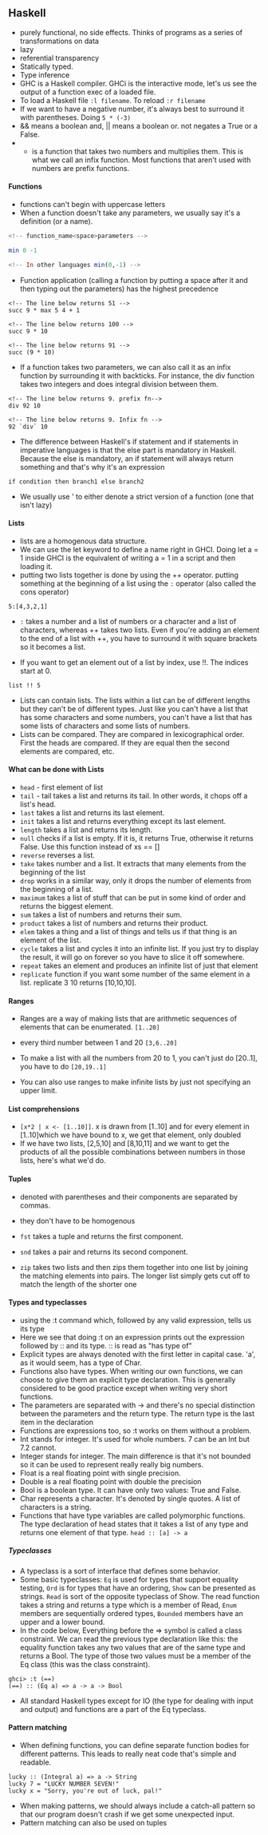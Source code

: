 ## Haskell

- purely functional, no side effects. Thinks of programs as a series of transformations on data
- lazy
- referential transparency
- Statically typed. 
- Type inference
- GHC is a Haskell compiler. GHCi is the interactive mode, let's us see the output of a function exec of a loaded file.
- To load a Haskell file `:l filename`. To reload `:r filename` 
- If we want to have a negative number, it's always best to surround it with parentheses. Doing `5 * (-3)` 
- && means a boolean and, || means a boolean or. not negates a True or a False.
- * is a function that takes two numbers and multiplies them. This is what we call an infix function. Most functions that aren't used with numbers are prefix functions. 


#### Functions
- functions can't begin with uppercase letters
- When a function doesn't take any parameters, we usually say it's a definition (or a name).

```haskell
<!-- function_name<space>parameters -->

min 0 -1 

<!-- In other languages min(0,-1) -->

```

- Function application (calling a function by putting a space after it and then typing out the parameters) has the highest precedence 

```
<!-- The line below returns 51 -->
succ 9 * max 5 4 + 1    
```

```
<!-- The line below returns 100 -->
succ 9 * 10

<!-- The line below returns 91 -->
succ (9 * 10)
```

- If a function takes two parameters, we can also call it as an infix function by surrounding it with backticks. For instance, the div function takes two integers and does integral division between them.

```
<!-- The line below returns 9. prefix fn-->
div 92 10

<!-- The line below returns 9. Infix fn -->
92 `div` 10
``` 

- The difference between Haskell's if statement and if statements in imperative languages is that the else part is mandatory in Haskell. Because the else is mandatory, an if statement will always return something and that's why it's an expression

`if condition then branch1 else branch2`

- We usually use ' to either denote a strict version of a function (one that isn't lazy)


#### Lists

-  lists are a homogenous data structure. 
- 	We can use the let keyword to define a name right in GHCI. Doing let a = 1 inside GHCI is the equivalent of writing a = 1 in a script and then loading it. 
- putting two lists together is done by using the ++ operator.
putting something at the beginning of a list using the `:` operator (also called the cons operator)

`5:[4,3,2,1]`

- `:` takes a number and a list of numbers or a character and a list of characters, whereas ++ takes two lists. Even if you're adding an element to the end of a list with ++, you have to surround it with square brackets so it becomes a list.

- If you want to get an element out of a list by index, use !!. The indices start at 0.

`list !! 5`

- Lists can contain lists. The lists within a list can be of different lengths but they can't be of different types. Just like you can't have a list that has some characters and some numbers, you can't have a list that has some lists of characters and some lists of numbers.
- Lists can be compared. They are compared in lexicographical order. First the heads are compared. If they are equal then the second elements are compared, etc.


#### What can be done with Lists
- `head` - first element of list
- `tail` - tail takes a list and returns its tail. In other words, it chops off a list's head.
- `last` takes a list and returns its last element.
- `init` takes a list and returns everything except its last element.
- `length` takes a list and returns its length.
- `null` checks if a list is empty. If it is, it returns True, otherwise it returns False. Use this function instead of xs == [] 
- `reverse` reverses a list.
- `take` takes number and a list. It extracts that many elements from the beginning of the list
- `drop` works in a similar way, only it drops the number of elements from the beginning of a list.
- `maximum` takes a list of stuff that can be put in some kind of order and returns the biggest element.
- `sum` takes a list of numbers and returns their sum.
- `product` takes a list of numbers and returns their product.
- `elem` takes a thing and a list of things and tells us if that thing is an element of the list.
- `cycle` takes a list and cycles it into an infinite list. If you just try to display the result, it will go on forever so you have to slice it off somewhere.
- `repeat` takes an element and produces an infinite list of just that element
- `replicate` function if you want some number of the same element in a list. replicate 3 10 returns [10,10,10].

#### Ranges
- Ranges are a way of making lists that are arithmetic sequences of elements that can be enumerated.
`[1..20]`

- every third number between 1 and 20
`[3,6..20]`

- To make a list with all the numbers from 20 to 1, you can't just do [20..1], you have to do `[20,19..1]`

- You can also use ranges to make infinite lists by just not specifying an upper limit.

#### List comprehensions

- `[x*2 | x <- [1..10]]`. x is drawn from [1..10] and for every element in [1..10]which we have bound to x, we get that element, only doubled
-  If we have two lists, [2,5,10] and [8,10,11] and we want to get the products of all the possible combinations between numbers in those lists, here's what we'd do.

#### Tuples
- denoted with parentheses and their components are separated by commas.
-  they don't have to be homogenous


- `fst` takes a tuple and returns the first component.
- `snd` takes a pair and returns its second component.
- `zip` takes two lists and then zips them together into one list by joining the matching elements into pairs. The longer list simply gets cut off to match the length of the shorter one

#### Types and typeclasses

- using the :t command which, followed by any valid expression, tells us its type
- Here we see that doing :t on an expression prints out the expression followed by :: and its type. :: is read as "has type of"
- Explicit types are always denoted with the first letter in capital case. 'a', as it would seem, has a type of Char.
- Functions also have types. When writing our own functions, we can choose to give them an explicit type declaration. This is generally considered to be good practice except when writing very short functions.
- The parameters are separated with -> and there's no special distinction between the parameters and the return type. The return type is the last item in the declaration
- Functions are expressions too, so :t works on them without a problem.
- Int stands for integer. It's used for whole numbers. 7 can be an Int but 7.2 cannot. 
- Integer stands for integer. The main difference is that it's not bounded so it can be used to represent really really big numbers.
- Float is a real floating point with single precision.
- Double is a real floating point with double the precision
- Bool is a boolean type. It can have only two values: True and False.
- Char represents a character. It's denoted by single quotes. A list of characters is a string.
- Functions that have type variables are called polymorphic functions. The type declaration of head states that it takes a list of any type and returns one element of that type.
`head :: [a] -> a`

##### Typeclasses

- A typeclass is a sort of interface that defines some behavior.
- Some basic typeclasses: `Eq` is used for types that support equality testing, `Ord` is for types that have an ordering, `Show` can be presented as strings. `Read` is sort of the opposite typeclass of Show. The read function takes a string and returns a type which is a member of Read, `Enum` members are sequentially ordered types, `Bounded` members have an upper and a lower bound.
- In the code below, Everything before the => symbol is called a class constraint. We can read the previous type declaration like this: the equality function takes any two values that are of the same type and returns a Bool. The type of those two values must be a member of the Eq class (this was the class constraint).

```
ghci> :t (==)  
(==) :: (Eq a) => a -> a -> Bool  
```

- All standard Haskell types except for IO (the type for dealing with input and output) and functions are a part of the Eq typeclass.

#### Pattern matching
- When defining functions, you can define separate function bodies for different patterns. This leads to really neat code that's simple and readable. 

```
lucky :: (Integral a) => a -> String  
lucky 7 = "LUCKY NUMBER SEVEN!"  
lucky x = "Sorry, you're out of luck, pal!"   
```

- When making patterns, we should always include a catch-all pattern so that our program doesn't crash if we get some unexpected input.
- Pattern matching can also be used on tuples